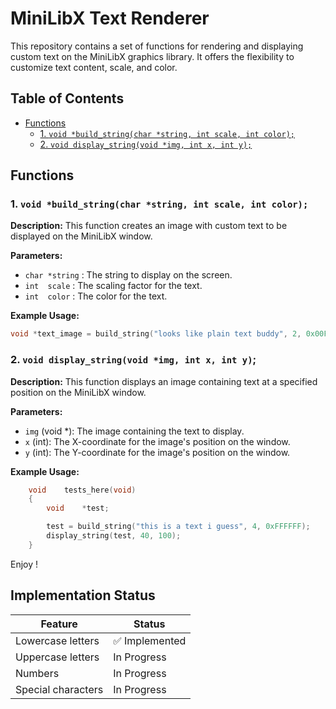 # MiniLibX Text Renderer

This repository contains a set of functions for rendering and displaying custom text on the MiniLibX graphics library. It offers the flexibility to customize text content, scale, and color. 

## Table of Contents
- [Functions](#functions)
  - [1. `void *build_string(char *string, int scale, int color);`](#1-void-build_stringchar-string-int-scale-int-color)
  - [2. `void display_string(void *img, int x, int y);`](#2-void-display_stringvoid-img-int-x-int-y)

## Functions

### 1. `void *build_string(char *string, int scale, int color);`

**Description:** This function creates an image with custom text to be displayed on the MiniLibX window.

**Parameters:**
- `char *string` : The string to display on the screen.
- `int  scale`   : The scaling factor for the text.
- `int  color`   : The color for the text.

**Example Usage:**
```c
void *text_image = build_string("looks like plain text buddy", 2, 0x00FF00); // Creates an image with green text.
```

### 2. `void display_string(void *img, int x, int y)`;

**Description:** This function displays an image containing text at a specified position on the MiniLibX window.

**Parameters:** 

- `img` (void *): The image containing the text to display.
- `x` (int): The X-coordinate for the image's position on the window.
- `y` (int): The Y-coordinate for the image's position on the window.

**Example Usage:**
```c
    void	tests_here(void)
    {
        void	*test;

        test = build_string("this is a text i guess", 4, 0xFFFFFF);
        display_string(test, 40, 100);
    }
```

Enjoy !

## Implementation Status

| Feature | Status |
| ------- | --------------- |
| Lowercase letters | :white_check_mark: Implemented |
| Uppercase letters | In Progress |
| Numbers | In Progress |
| Special characters | In Progress |
